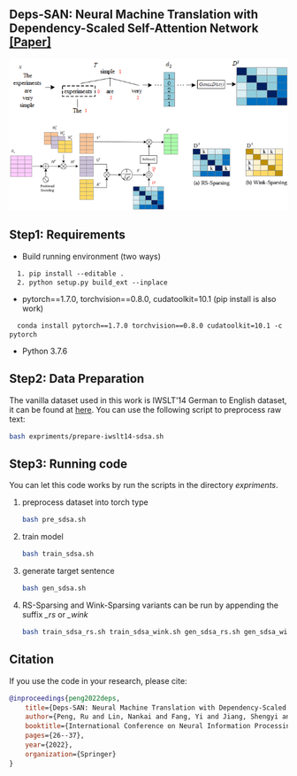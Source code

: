 ## Deps-SAN: Neural Machine Translation with Dependency-Scaled Self-Attention Network [[Paper]](https://arxiv.org/abs/2111.11707)
![](https://github.com/pengr/Deps-SAN/blob/master/Deps-SAN.png)


## Step1: Requirements
- Build running environment (two ways)
```shell
  1. pip install --editable .  
  2. python setup.py build_ext --inplace
````
- pytorch==1.7.0, torchvision==0.8.0, cudatoolkit=10.1 (pip install is also work)
```shell
  conda install pytorch==1.7.0 torchvision==0.8.0 cudatoolkit=10.1 -c pytorch 
````
- Python 3.7.6


## Step2: Data Preparation
The vanilla dataset used in this work is IWSLT'14 German to English dataset, it can be found at [here](http://workshop2014.iwslt.org/downloads/proceeding.pdf).
You can use the following script to preprocess raw text:
```bash
bash expriments/prepare-iwslt14-sdsa.sh
```

## Step3: Running code
You can let this code works by run the scripts in the directory *expriments*.

1. preprocess dataset into torch type
    ```bash
    bash pre_sdsa.sh
    ```
    
2. train model
    ```bash
    bash train_sdsa.sh
    ```
   
3. generate target sentence
    ```bash
    bash gen_sdsa.sh
    ```
4. RS-Sparsing and Wink-Sparsing variants can be run by appending the suffix *_rs* or *_wink*
    ```bash
    bash train_sdsa_rs.sh train_sdsa_wink.sh gen_sdsa_rs.sh gen_sdsa_wink.sh
    ```

## Citation
If you use the code in your research, please cite:
```bibtex
@inproceedings{peng2022deps,
    title={Deps-SAN: Neural Machine Translation with Dependency-Scaled Self-Attention Network},
    author={Peng, Ru and Lin, Nankai and Fang, Yi and Jiang, Shengyi and Hao, Tianyong and Chen, Boyu and Zhao, Junbo},
    booktitle={International Conference on Neural Information Processing},
    pages={26--37},
    year={2022},
    organization={Springer}
}
```
